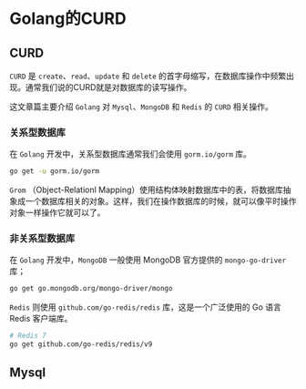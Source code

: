 # Golang的CURD

## CURD

`CURD` 是 `create`、`read`、`update` 和 `delete` 的首字母缩写，在数据库操作中频繁出现。通常我们说的CURD就是对数据库的读写操作。

这文章篇主要介绍 `Golang` 对 `Mysql`、`MongoDB` 和 `Redis` 的 `CURD` 相关操作。

### 关系型数据库

在 `Golang` 开发中，关系型数据库通常我们会使用 `gorm.io/gorm` 库。

```bash
go get -u gorm.io/gorm
```

`Grom` （Object-Relationl Mapping）使用结构体映射数据库中的表，将数据库抽象成一个数据库相关的对象。这样，我们在操作数据库的时候，就可以像平时操作对象一样操作它就可以了。

### 非关系型数据库

在 `Golang` 开发中，`MongoDB` 一般使用 MongoDB 官方提供的 `mongo-go-driver` 库；

```bash
go get go.mongodb.org/mongo-driver/mongo
```

`Redis` 则使用 `github.com/go-redis/redis` 库，这是一个广泛使用的 Go 语言 Redis 客户端库。

```bash
# Redis 7
go get github.com/go-redis/redis/v9
```

## Mysql

